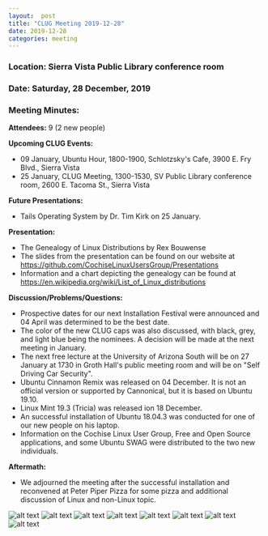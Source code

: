 ```yaml
---
layout:  post
title: "CLUG Meeting 2019-12-28"
date: 2019-12-28
categories: meeting
---
```


### Location: Sierra Vista Public Library conference room

### Date: Saturday, 28 December, 2019

### Meeting Minutes:

**Attendees:** 9 (2 new people)

**Upcoming CLUG Events:**

 * 09 January, Ubuntu Hour, 1800-1900, Schlotzsky's Cafe, 3900 E. Fry Blvd., Sierra Vista
 * 25 January, CLUG Meeting, 1300-1530, SV Public Library conference room, 2600 E. Tacoma St., Sierra Vista

**Future Presentations:**

 * Tails Operating System by Dr. Tim Kirk on 25 January.

**Presentation:**

 * The Genealogy of Linux Distributions by Rex Bouwense
 * The slides from the presentation can be found on our website at https://github.com/CochiseLinuxUsersGroup/Presentations
 * Information and a chart depicting the genealogy can be found at https://en.wikipedia.org/wiki/List_of_Linux_distributions
 
**Discussion/Problems/Questions:**
 
 * Prospective dates for our next Installation Festival were announced and 04 April was determined to be the best date.
 * The color of the new CLUG caps was also discussed, with black, grey, and light blue being the nominees.  A decision will be made at the next meeting in January.
 * The next free lecture at the University of Arizona South will be on 27 January at 1730 in Groth Hall's public meeting room and will be on "Self Driving Car Security".
 * Ubuntu Cinnamon Remix was released on 04 December.  It is not an official version or supported by Cannonical, but it is based on Ubuntu 19.10.
 * Linux Mint 19.3 (Tricia) was released ion 18 December.
 * An successful installation of Ubuntu 18.04.3 was conducted for one of our new people on his laptop.
 * Information on the Cochise Linux User Group, Free and Open Source applications, and some Ubuntu SWAG were distributed to the two new individuals.
 
**Aftermath:**

 * We adjourned the meeting after the successful installation and reconvened at Peter Piper Pizza for some pizza and additional discussion of Linux and non-Linux topic.

![alt text](https://raw.githubusercontent.com/CochiseLinuxUsersGroup/CochiseLinuxUsersGroup.github.io/master/images/rsz_clug_mtg_2019-12-28_2.jpg)
![alt text](https://raw.githubusercontent.com/CochiseLinuxUsersGroup/CochiseLinuxUsersGroup.github.io/master/images/rsz_clug_mtg_2019-12-28_1.jpg)
![alt text](https://raw.githubusercontent.com/CochiseLinuxUsersGroup/CochiseLinuxUsersGroup.github.io/master/images/rsz_clug_mtg_2019-12-28_3.jpg)
![alt text](https://raw.githubusercontent.com/CochiseLinuxUsersGroup/CochiseLinuxUsersGroup.github.io/master/images/rsz_clug_mtg_2019-12-28_4.jpg)
![alt text](https://raw.githubusercontent.com/CochiseLinuxUsersGroup/CochiseLinuxUsersGroup.github.io/master/images/rsz_clug_mtg_2019-12-28_5.jpg)
![alt text](https://raw.githubusercontent.com/CochiseLinuxUsersGroup/CochiseLinuxUsersGroup.github.io/master/images/rsz_clug_mtg_2019-12-28_6.jpg)
![alt text](https://raw.githubusercontent.com/CochiseLinuxUsersGroup/CochiseLinuxUsersGroup.github.io/master/images/rsz_clug_mtg_2019-12-28_7.jpg)
![alt text](https://raw.githubusercontent.com/CochiseLinuxUsersGroup/CochiseLinuxUsersGroup.github.io/master/images/rsz_clug_mtg_2019-12-28_8.jpg)





